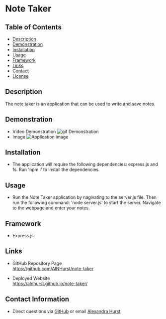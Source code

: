# Note Taker

## Table of Contents
* [Description](#Description) 
* [Demonstration](#Demonstration)
* [Installation](#Installation)
* [Usage](#Usage)  
* [Framework](#Framework)
* [Links](#Links)
* [Contact](#Contact)
* [License](#License)

## Description
The note taker is an application that can be used to write and save notes. 

## Demonstration
* Video Demonstration
![gif Demonstration](https://github.com/AlNHurst/public/images/note-taker/blob/main/Assets/note-taker.gif)
* Image
![Application image](https://github.com/AlNHurst/public/images/note-taker/blob/main/Assets/note-taker-img.JPG)

## Installation
*  The application will require the following dependencies: express.js and fs. Run 'npm i' to install the dependencies. 

## Usage
* Run the Note Taker application by nagivating to the server.js file. Then run the following command: 'node server.js' to start the server. Navigate to the webpage and enter your notes. 

## Framework
* Express.js

## Links
* GitHub Repository Page <br>
https://github.com/AlNHurst/note-taker

* Deployed Website <br>
https://alnhurst.github.io/note-taker/

## Contact Information
* Direct questions via [GitHub](https://github.com/AlNHurst) or email [Alexandra Hurst](mailto:ahurst10@uncc.edu)
